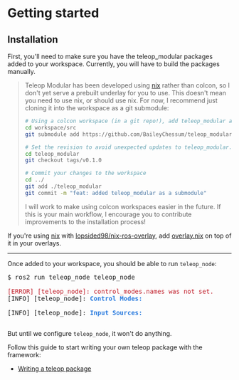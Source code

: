 
# Getting started

## Installation

First, you'll need to make sure you have the teleop_modular packages added to your workspace. Currently, you will have 
to build the packages manually. 

> Teleop Modular has been developed using [nix](https://nixos.org/) rather than colcon, so I don't yet serve a prebuilt 
> underlay for you to use. This doesn't mean you need to use nix, or should use nix. 
> For now, I recommend just cloning it into the workspace as a git submodule:
> ```sh
> # Using a colcon workspace (in a git repo!), add teleop_modular as a submodule
> cd workspace/src
> git submodule add https://github.com/BaileyChessum/teleop_modular.git teleop_modular
>
> # Set the revision to avoid unexpected updates to teleop_modular. Set the appropriate version.
> cd teleop_modular
> git checkout tags/v0.1.0
> 
> # Commit your changes to the workspace
> cd ../
> git add ./teleop_modular
> git commit -m "feat: added teleop_modular as a submodule"
> ```
> I will work to make using colcon workspaces easier in the future. If this is your main workflow, I encourage you to 
> contribute improvements to the installation process!

If you're using [nix](https://nixos.org/) with 
[lopsided98/nix-ros-overlay](https://github.com/lopsided98/nix-ros-overlay), add [overlay.nix](../overlay.nix) on top of 
it in your overlays.

---

Once added to your workspace, you should be able to run `teleop_node`:

<pre>$ ros2 run teleop_node teleop_node

<font color="#C01C28">[ERROR] [teleop_node]: control_modes.names was not set.</font>
[INFO] [teleop_node]: <font color="#2A7BDE"><b>Control Modes:</b></font>

[INFO] [teleop_node]: <font color="#2A7BDE"><b>Input Sources:</b></font>

</pre>

But until we configure `teleop_node`, it won't do anything. 

Follow this guide to start writing your own teleop package with the framework: 
- [Writing a teleop package](./writing_a_teleop_package.md)